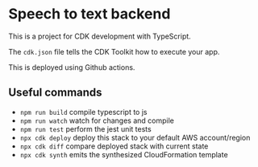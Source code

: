 # Speech to text backend

This is a  project for CDK development with TypeScript.

The `cdk.json` file tells the CDK Toolkit how to execute your app.

This is deployed using Github actions.

## Useful commands

* `npm run build`   compile typescript to js
* `npm run watch`   watch for changes and compile
* `npm run test`    perform the jest unit tests
* `npx cdk deploy`  deploy this stack to your default AWS account/region
* `npx cdk diff`    compare deployed stack with current state
* `npx cdk synth`   emits the synthesized CloudFormation template

